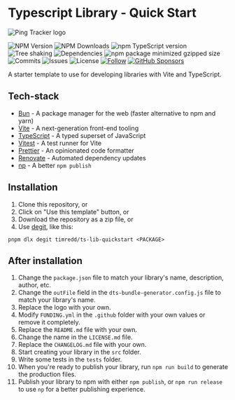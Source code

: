# Typescript Library - Quick Start

![Ping Tracker logo](.github/logo.png)

![NPM Version](https://img.shields.io/npm/v/package-name)
![NPM Downloads](https://img.shields.io/npm/dw/package-name)
![npm TypeScript version](https://img.shields.io/npm/dependency-version/package-name/dev/typescript)
![Tree shaking](https://badgen.net/bundlephobia/tree-shaking/package-name)
![Dependencies](https://badgen.net/bundlephobia/dependency-count/package-name)
![npm package minimized gzipped size](https://img.shields.io/bundlejs/size/package-name)
![Commits](https://badgen.net/github/commits/username/repository)
![Issues](https://img.shields.io/github/issues/username/repository.svg)
![License](https://img.shields.io/github/license/username/repository.svg)
<a href="https://github.com/timredd">![Follow](https://img.shields.io/github/followers/timredd.svg?style=social&label=Follow&maxAge=2592000)</a>
<a href="https://github.com/sponsors/timredd/">![GitHub Sponsors](https://img.shields.io/github/sponsors/timredd)</a>

A starter template to use for developing libraries with Vite and TypeScript.

## Tech-stack

- [Bun](https://bunpkg.com/) - A package manager for the web (faster alternative to npm and yarn)
- [Vite](https://vitejs.dev/) - A next-generation front-end tooling
- [TypeScript](https://www.typescriptlang.org/) - A typed superset of JavaScript
- [Vitest](https://vitest.dev/) - A test runner for Vite
- [Prettier](https://prettier.io/) - An opinionated code formatter
- [Renovate](https://www.mend.io/renovate/) - Automated dependency updates
- [np](https://github.com/sindresorhus/np) - A better `npm publish`

## Installation

1. Clone this repository, or
2. Click on "Use this template" button, or
3. Download the repository as a zip file, or
4. Use [degit](https://github.com/Rich-Harris/degit), like this:

```
pnpm dlx degit timredd/ts-lib-quickstart <PACKAGE>
```

## After installation

1. Change the `package.json` file to match your library's name, description, author, etc.
2. Change the `outFile` field in the `dts-bundle-generator.config.js` file to match your library's name.
3. Replace the logo with your own.
4. Modify `FUNDING.yml` in the `.github` folder with your own values or remove it completely.
5. Replace the `README.md` file with your own.
6. Change the name in the `LICENSE.md` file.
7. Replace the `CHANGELOG.md` file with your own.
8. Start creating your library in the `src` folder.
9. Write some tests in the `tests` folder.
10. When you're ready to publish your library, run `npm run build` to generate the production files.
11. Publish your library to npm with either `npm publish`, or `npm run release` to use `np` for a better publishing experience.
